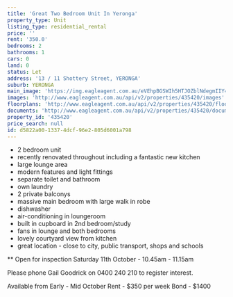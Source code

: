```yaml
---
title: 'Great Two Bedroom Unit In Yeronga'
property_type: Unit
listing_type: residential_rental
price: ''
rent: '350.0'
bedrooms: 2
bathrooms: 1
cars: 0
land: 0
status: Let
address: '13 / 11 Shottery Street, YERONGA'
suburb: YERONGA
main_image: 'https://img.eagleagent.com.au/eVEhpBGSWIh5HTJOZblNdegmIIY=/1280x854/smart/https://s3-us-west-2.amazonaws.com/eagleagent-orig/images/6824312/403510429-image-M.jpg'
images: 'http://www.eagleagent.com.au/api/v2/properties/435420/images'
floorplans: 'http://www.eagleagent.com.au/api/v2/properties/435420/floorplans'
documents: 'http://www.eagleagent.com.au/api/v2/properties/435420/documents'
property_id: '435420'
price_search: null
id: d5822a00-1337-4dcf-96e2-805d6001a798
---
```

- 2 bedroom unit
- recently renovated throughout including a fantastic new kitchen
- large lounge area
- modern features and light fittings
- separate toilet and bathroom
- own laundry
- 2 private balconys
- massive main bedroom with large walk in robe
- dishwasher
- air-conditioning in loungeroom
- built in cupboard in 2nd bedroom/study
- fans in lounge and both bedrooms
- lovely courtyard view from kitchen
- great location - close to city, public transport, shops and schools

** Open for inspection Saturday 11th October - 10.45am - 11.15am

Please phone Gail Goodrick on 0400 240 210 to register interest.

Available from Early - Mid October
Rent - $350 per week
Bond - $1400